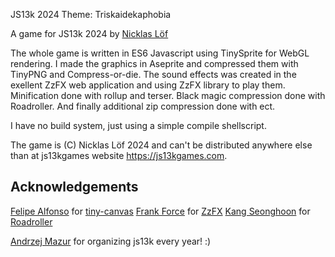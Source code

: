 JS13k 2024 Theme: Triskaidekaphobia

A game for JS13k 2024 by [Nicklas Löf](https://mastodon.social/@snukey)


The whole game is written in ES6 Javascript using TinySprite for WebGL rendering.
I made the graphics in Aseprite and compressed them with TinyPNG and Compress-or-die.
The sound effects was created in the exellent ZzFX web application and using ZzFX library to play them.
Minification done with rollup and terser.
Black magic compression done with Roadroller.
And finally additional zip compression done with ect.

I have no build system, just using a simple compile shellscript.

The game is (C) Nicklas Löf 2024 and can't be distributed anywhere else than at js13kgames website https://js13kgames.com.


## Acknowledgements

[Felipe Alfonso](https://twitter.com/bitnenfer/) for [tiny-canvas](https://github.com/bitnenfer/tiny-canvas)
[Frank Force](https://twitter.com/KilledByAPixel) for [ZzFX](https://github.com/KilledByAPixel/ZzFX)
[Kang Seonghoon](https://twitter.com/senokay) for [Roadroller](https://lifthrasiir.github.io/roadroller/)


[Andrzej Mazur](https://end3r.com/) for organizing js13k every year! :)